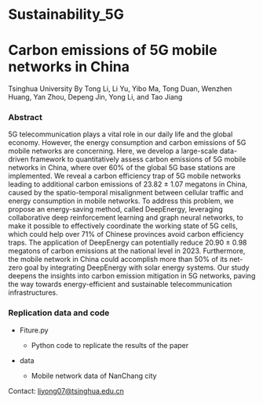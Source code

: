 # Sustainability_5G

# Carbon emissions of 5G mobile networks in China

Tsinghua University
By Tong Li, Li Yu, Yibo Ma, Tong Duan, Wenzhen Huang, Yan Zhou, Depeng Jin,
Yong Li, and Tao Jiang

### Abstract
5G telecommunication plays a vital role in our daily life and the global economy. However, the energy consumption and carbon emissions of 5G mobile networks are concerning. Here, we develop a large-scale data-driven framework to quantitatively assess carbon emissions of 5G mobile networks in China, where over 60% of the global 5G base stations are implemented. We reveal a carbon efficiency trap of 5G mobile networks leading to additional carbon emissions of 23.82 ± 1.07 megatons in China, caused by the spatio-temporal misalignment between cellular traffic and energy consumption in mobile networks. To address this problem, we propose an energy-saving method, called DeepEnergy, leveraging collaborative deep reinforcement learning and graph neural networks, to make it possible to effectively coordinate the working state of 5G cells, which could help over 71% of Chinese provinces avoid carbon efficiency traps. The application of DeepEnergy can potentially reduce 20.90 ± 0.98 megatons of carbon emissions at the national level in 2023. Furthermore, the mobile network in China could accomplish more than 50% of its net-zero goal by integrating DeepEnergy with solar energy systems. Our study deepens the insights into carbon emission mitigation in 5G networks, paving the way towards energy-efficient and sustainable telecommunication infrastructures.


### Replication data and code

- Fiture.py
    * Python code to replicate the results of the paper
    
- data
    * Mobile network data of NanChang city
    
    
    
Contact: liyong07@tsinghua.edu.cn
